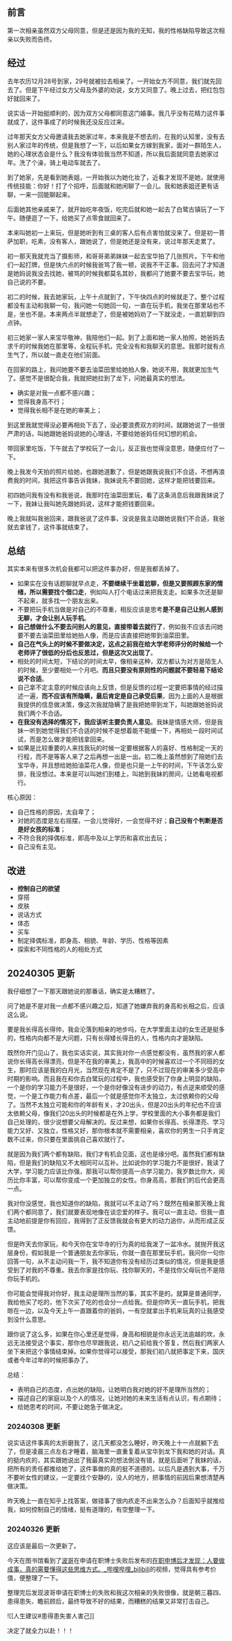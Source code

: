 ## 前言

第一次相亲虽然双方父母同意，但是还是因为我的无知，我的性格缺陷导致这次相亲以失败而告终。

## 经过

去年农历12月28号到家，29号就被拉去相亲了。一开始女方不同意，我们就先回去了。但是下午经过女方父母及外婆的劝说，女方又同意了。晚上过去，把红包包好就回来了。

说实话一开始挺顺利的，因为双方父母都同意这门婚事。我几乎没有花精力这件事就成了，这件事成了的时候我还没反应过来。

过年那天女方父母邀请我去她家过年，本来我是不想去的，在我的认知里，没有去别人家过年的传统，但是我想了一下，以后如果女方嫁到我家，面对一群陌生人，她的心理状态会是什么？我没有体验我当然不知道，所以我后面就同意去她家过年。洗了个澡，骑上电动车就去了。

到了她家，先是看到她表姐，一开始我以为她化妆了，近看才发现不是她，就使用传统技能：你好！打了个招呼，后面就和她闲聊了一会儿。我和她表姐还更有话聊，一来一回能聊起来。

后面她其他亲戚来了，就开始吃年夜饭，吃完后就和她一起去了白鹭古镇玩了一下午。随便逛了一下，给她买了点零食就回来了。

本来叫她初一上来玩，但是她听到有三桌的客人后有点害怕就没来了。但是初一菩萨加职，吃素，没有客人，跟她说了，但是她还是没有来，说过年那天走累了。

初一那天我就充当了摄影师，和哥哥弟弟妹妹一起去宝华拍了几张照片。下午和他们一起打牌，但是快六点的时候我爸骂了我一顿，说我不干正事。回去问了才知道是她妈说我没去找她，被骂的时候我都莫名其妙，我都问了她要不要去宝华玩，她自己说的不要。

初二的时候，我去她家玩，上午十点就到了，下午快四点的时候就走了。整个过程都没有主动和我聊一句，我问她一句她回一句，一直在玩手机，我坐在那里站也不是，坐也不是。本来两点半就想走了，但是被她妈劝了一下就没走，一直尬聊到四点钟。

初三她家一家人来宝华敬神，我陪他们一起。到了上面和她一家人拍照，她爸妈去求千的时候我她在那里等，全程玩手机，完全没有和我聊天的意思。我那时就有点生气了，所以就一直走在他们前面。

在回家的路上，我问她要不要去油菜田里给她拍人像，她说不用，我就更加生气了。感觉不是很配合我，我就把她拉到了龙下，问她最真实的想法。

- 确实是对我一点都不感兴趣；
- 觉得我身高不行；
- 觉得我长相不是在她的审美上；

到这里我就觉得没必要再相处下去了，没必要浪费双方的时间，就跟她说了一些很严肃的话，叫她跟她爸妈说她的心理话，不要给她爸妈任何幻想的机会。

带回家里吃饭，下午就去了学校玩了一会儿，反正我也觉得没意思，随便应付了一下。

晚上我发今天拍的照片给她，也跟她道歉了，但是她跟我说我们不合适，不想再浪费我的时间，我把这件事告诉我妹，我妹说先不要回她，这样才能把钱要回来。

初四她问我有没有和我爸说，我那时在油菜田里玩，看了这条消息后我跟我妹说了一下，我妹让我叫她先跟她妈说，这样才能把钱要回来。

晚上我就叫我爸回来，跟我爸说了这件事，没说是我主动跟她说我们不合适，我爸就去拿钱了，这件事就结束了。

## 总结

其实本来有很多次机会我都可以把这件事办好，但是我都丢掉了。

- 如果实在没有话题聊就早点走，**不要继续干坐着尬聊，但是又要照顾东家的情绪，所以需要找个借口走**，例如叫人打个电话过来把我支走。如果多次还是聊不起来，就多找一个朋友出来。
- 不要把玩手机当做是对自己的不尊重，相反应该是思考**是不是自己让别人感到无聊，才会让别人玩手机**。
- **自己想做什么不要去问别人的意见，直接带着去就行了**，例如我不应该去问她要不要去油菜田里给她拍人像，而是应该直接把她带到油菜田里。
- **自己在气头上的时候不要做决定，这点之前我在给大学老师评分的时候给一个老师评了很低的分后也反思过，但是这次又出现了**。
- 相处的时间太短，下结论的时间太早，像相亲这种，双方都认为对方是陌生人的时候，至少要相处一个月吧。**而且只要没有原则性的问题就不要轻易下结论说不合适**。
- 自己拿不定主意的时候应该向上反馈，但是反馈的过程一定要把事情的经过描述一遍，**而不应该有所隐瞒，最后肯定是自己承受后果**，因为上面的人是根据我提供的信息做决策，像这次我就隐瞒了是我把她带到龙下，叫她跟她爸妈说我们两个不合适。
- **在我没有选择的情况下，我应该听主要负责人意见**。我妹是情感大师，但是我妹一听到她觉得我们不合适的时候不是想着能不能缓一下，再相处一段时间试试，而是怎么做才能把钱拿回来。
- 如果是比较重要的人来找我玩的时候一定要根据客人的喜好、性格制定一天的行程，而不是等客人来了之后再想一出是一出。初二晚上虽然想到了陪她们去宝华寺，并且想给她拍油菜花人像，但是也只是一上午的时间，下午该怎么安排，我没想过。本来是可以叫她们到楼上，叫她到我妹的房间，让她看电视都行。

核心原因：

- 自己性格的原因，太自卑了；
- 对她的态度是左右摇摆，一会儿觉得好，一会觉得不好；**自己没有个判断是否是好女孩的标准**；
- 不符合我的择偶标准，即高中及以上学历和喜欢出去玩；
- 自己没有主见。

## 改进

- **控制自己的欲望**
- 穿搭
- 皮肤
- 说话方式
- 体态
- 买车
- 制定择偶标准，即身高、相貌、年龄、学历、性格等因素
- 探索和不同性格的人的相处方式

## 20240305 更新

我仔细想了一下那天跟她说的那番话，确实是太糟糕了。

问了她是不是对我一点都不感兴趣之后，知道了她嫌弃我的身高和长相之后，应该这么说。

要是我长得高长得帅，我会沦落到相亲的地步吗，在大学里面主动的女生还是挺多的，性格内向都不是大问题，只有长得矮长得丑的人，性格内向才是缺陷。

既然你开门见山了，我也实话实说，其实我对你一点感觉都没有，虽然我的家人都说你长得高长得漂亮，但是不在我的审美上，我高中的时候喜欢过一个不同班的女生，那时应该是我的白月光，当然现在肯定不是了，只不过现在的审美多少受高中时期的影响。而且我在和你去白鹭玩的过程中，我也感受到了你身上明显的缺陷，一个是你的学习能力不是很好，一个是你好像没有进步的动力，有点逆来顺受的感觉，一个是工作能力有点差，最后一个就是感觉你不太独立，太过依赖你的父母了。当然不太独立可能和你的年龄有关，才20出头，但是20出头的年纪也不应该太依赖父母，像我们20出头的时候都是在外上学，学校里面的大小事务都是我们自己处理的，很少说想要父母解决的。反过来想，如果你长得高、长得漂亮、学习能力又好、又独立，性格又好，那你根本就不需要相亲，喜欢你的男生一只手肯定数不过来，你只要在里面挑自己喜欢就行了。

就是因为我们两个都有缺陷，我们才有机会见面，这也是缘分吧。虽然我们都有缺陷，但是我们的缺陷又不太相同可以互补。比如说你的学习能力不是很好，我读了大学，学习能力应该比你强，那我可以帮你提高一点学习能力，我岁数比你大，阅历比你丰富，可以帮你变成一个更加独立的女性。你身高高，那我们的后代会更高一点。

我对你没感觉，我也知道你的缺陷，我就可以不主动了吗？既然在相亲那天晚上我们两个都同意了，我们就要表现地像在谈恋爱的样子。我可以一直主动，但我一直主动地前提是你有回应，我得到了正反馈我就会有更大的动力追你，从而形成正反馈。

但是昨天去你家玩，和今天你在宝华寺的行为真的给我泼了一盆冷水。就抛开我这层身份，假如我是一个普通朋友去你家玩，你就一直在那里玩手机，我问你一句你回答一句，从不主动问我一下，我不知道你有没有经历过类似的情况，但是我是感受到了对我的不尊重。我去你家是找你玩、找你聊天的，不是找你父母玩也不是陪你玩手机的。

你可能会觉得我对你好，我主动是理所当然的事，其实不是的。就算是普通同学，我给他买了吃的，他下次买了吃的也会分一点给我。但是你昨天一直玩手机，把我晾在一边，以及今天上午一直跟着你的爸妈，一有空就拿出手机来玩真的让我感受到没什么意思。

跟你说了这么多，如果在你心里还是觉得，身高和相貌是你永远无法逾越的坎，永远无法接受这个事实，那你也尽早跟我说，初八之前给我个答复，然后我们两家人坐下来把这个事情结束掉。如果你觉得可以接受，那我们初八就把事定下来，国庆或者今年过年的时候把事办了。

总结：

- 表明自己的态度，点出她的缺陷，让她明白我对她的好不是理所当然的；
- 描述自己的家庭以及个人的情况，让她对她的未来生活有点认识，有点期待；
- 给她思考的时间，不要让她急于做决定。


### 20240308 更新

说实话这件事真的太折磨我了，这几天都没怎么睡好，昨天晚上十一点就躺下去了，但是凌晨三点左右才睡着，脑海里一直重复着从宝华到龙下我和她的对话。真的挺内疚的，其实跟她说出了我最真实的想法倒没有错，就是后面听了我妹的话，把所有的责任都推给她了，这件事做的真的挺不道德的。以后凡是遇到大事，千万不要听女性的建议，一定要找个安静的，没人的地方，把事情的前因后果想清楚再做决策。

昨天晚上一直在知乎上找答案，做错事了很内疚走不出来怎么办？后面知乎就推给我，如何控制自己的情绪，挺有道理的，有空整理一下。

### 20240326 更新

这应该是最后一次更新了。

今天在图书馆看到了[波哥](https://space.bilibili.com/434725018)在申请在职博士失败后发布的[在职申博后才发现：人要做成事，真的需要懂得这些思维方式。_哔哩哔哩_bilibili](https://www.bilibili.com/video/BV1nu4m1u7RS/?spm_id_from=333.1007.tianma.1-2-2.click&vd_source=081641abeed94aff322f0473e2c1773d)的视频，觉得具有参考价值，便整理了一下。

整理完后发现波哥申请在职博士的失败和我这次相亲的失败很像，就是朝三暮四、患得患失、瞻前顾后，最终导致不好的结果，而糟糕的结果又非常打击自己。

![[人生建议#患得患失害人害己]]

决定了就全力以赴！！！